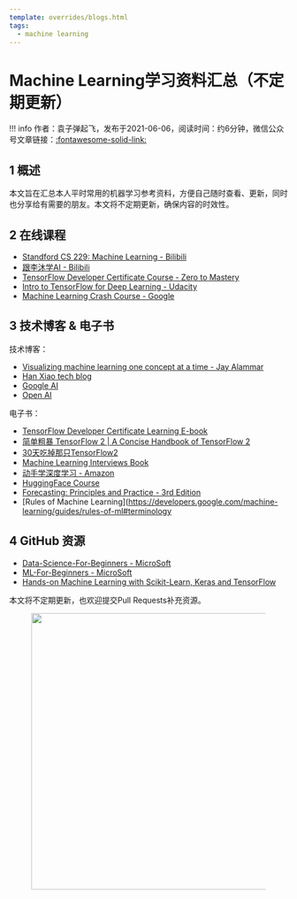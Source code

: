 ```yaml
---
template: overrides/blogs.html
tags:
  - machine learning
---
```


# Machine Learning学习资料汇总（不定期更新）

!!! info
    作者：袁子弹起飞，发布于2021-06-06，阅读时间：约6分钟，微信公众号文章链接：[:fontawesome-solid-link:]()

## 1 概述

本文旨在汇总本人平时常用的机器学习参考资料，方便自己随时查看、更新，同时也分享给有需要的朋友。本文将不定期更新，确保内容的时效性。

## 2 在线课程

- [Standford CS 229: Machine Learning - Bilibili](https://www.bilibili.com/video/BV1pp4y1t7Na?spm_id_from=333.337.search-card.all.click)
- [跟李沐学AI - Bilibili](https://space.bilibili.com/1567748478/channel/series)
- [TensorFlow Developer Certificate Course - Zero to Mastery](https://dbourke.link/ZTMTFcourse)
- [Intro to TensorFlow for Deep Learning - Udacity](https://www.udacity.com/course/intro-to-tensorflow-for-deep-learning--ud187)
- [Machine Learning Crash Course - Google](https://developers.google.com/machine-learning/crash-course)

## 3 技术博客 & 电子书

技术博客：

- [Visualizing machine learning one concept at a time - Jay Alammar](http://jalammar.github.io/)
- [Han Xiao tech blog](https://hanxiao.io/)
- [Google AI](https://blog.google/technology/ai/)
- [Open AI](https://openai.com/)

电子书：

- [TensorFlow Developer Certificate Learning E-book](https://dev.mrdbourke.com/tensorflow-deep-learning/)
- [简单粗暴 TensorFlow 2 | A Concise Handbook of TensorFlow 2](https://tf.wiki/)
- [30天吃掉那只TensorFlow2](https://lyhue1991.github.io/eat_tensorflow2_in_30_days/chinese/)
- [Machine Learning Interviews Book](https://huyenchip.com/ml-interviews-book/)
- [动手学深度学习 - Amazon](https://zh-v2.d2l.ai/)
- [HuggingFace Course](https://huggingface.co/course/chapter1/1)
- [Forecasting: Principles and Practice - 3rd Edition](https://otexts.com/fpp3/index.html)
- [Rules of Machine Learning](https://developers.google.com/machine-learning/guides/rules-of-ml#terminology

## 4 GitHub 资源

- [Data-Science-For-Beginners - MicroSoft](https://github.com/microsoft/Data-Science-For-Beginners)
- [ML-For-Beginners - MicroSoft](https://github.com/microsoft/ML-For-Beginners)
- [Hands-on Machine Learning with Scikit-Learn, Keras and TensorFlow](https://github.com/ageron/handson-ml2)


本文将不定期更新，也欢迎提交Pull Requests补充资源。

<figure>
  <img src="https://cdn.jsdelivr.net/gh/BulletTech2021/Pics/2021-6-14/1623639526512-1080P%20(Full%20HD)%20-%20Tail%20Pic.png" width="500" />
</figure>

